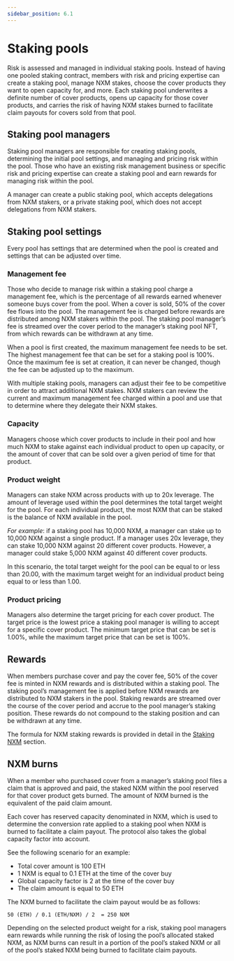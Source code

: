 ```yaml
---
sidebar_position: 6.1
---
```


# Staking pools

Risk is assessed and managed in individual staking pools. Instead of having one pooled staking contract, members with risk and pricing expertise can create a staking pool, manage NXM stakes, choose the cover products they want to open capacity for, and more. Each staking pool underwrites a definite number of cover products, opens up capacity for those cover products, and carries the risk of having NXM stakes burned to facilitate claim payouts for covers sold from that pool.

## Staking pool managers

Staking pool managers are responsible for creating staking pools, determining the initial pool settings, and managing and pricing risk within the pool. Those who have an existing risk management business or specific risk and pricing expertise can create a staking pool and earn rewards for managing risk within the pool.

A manager can create a public staking pool, which accepts delegations from NXM stakers, or a private staking pool, which does not accept delegations from NXM stakers.

## Staking pool settings

Every pool has settings that are determined when the pool is created and settings that can be adjusted over time.

### Management fee

Those who decide to manage risk within a staking pool charge a management fee, which is the percentage of all rewards earned whenever someone buys cover from the pool. When a cover is sold, 50% of the cover fee flows into the pool. The management fee is charged before rewards are distributed among NXM stakers within the pool. The staking pool manager’s fee is streamed over the cover period to the manager’s staking pool NFT, from which rewards can be withdrawn at any time.

When a pool is first created, the maximum management fee needs to be set. The highest management fee that can be set for a staking pool is 100%. Once the maximum fee is set at creation, it can never be changed, though the fee can be adjusted up to the maximum.

With multiple staking pools, managers can adjust their fee to be competitive in order to attract additional NXM stakes. NXM stakers can review the current and maximum management fee charged within a pool and use that to determine where they delegate their NXM stakes.

### Capacity

Managers choose which cover products to include in their pool and how much NXM to stake against each individual product to open up capacity, or the amount of cover that can be sold over a given period of time for that product.

### Product weight

Managers can stake NXM across products with up to 20x leverage. The amount of leverage used within the pool determines the total target weight for the pool. For each individual product, the most NXM that can be staked is the balance of NXM available in the pool. 

*For example*: if a staking pool has 10,000 NXM, a manager can stake up to 10,000 NXM against a single product. If a manager uses 20x leverage, they can stake 10,000 NXM against 20 different cover products. However, a manager could stake 5,000 NXM against 40 different cover products.

In this scenario, the total target weight for the pool can be equal to or less than 20.00, with the maximum target weight for an individual product being equal to or less than 1.00.

### Product pricing

Managers also determine the target pricing for each cover product. The target price is the lowest price a staking pool manager is willing to accept for a specific cover product. The minimum target price that can be set is 1.00%, while the maximum target price that can be set is 100%.

## Rewards

When members purchase cover and pay the cover fee, 50% of the cover fee is minted in NXM rewards and is distributed within a staking pool. The staking pool’s management fee is applied before NXM rewards are distributed to NXM stakers in the pool. Staking rewards are streamed over the course of the cover period and accrue to the pool manager’s staking position. These rewards do not compound to the staking position and can be withdrawn at any time.

The formula for NXM staking rewards is provided in detail in the [Staking NXM](/protocol/staking/#staking-rewards-formula) section.

## NXM burns

When a member who purchased cover from a manager’s staking pool files a claim that is approved and paid, the staked NXM within the pool reserved for that cover product gets burned. The amount of NXM burned is the equivalent of the paid claim amount.

Each cover has reserved capacity denominated in NXM, which is used to determine the conversion rate applied to a staking pool when NXM is burned to facilitate a claim payout. The protocol also takes the global capacity factor into account.

See the following scenario for an example:
* Total cover amount is 100 ETH
* 1 NXM is equal to 0.1 ETH at the time of the cover buy
* Global capacity factor is 2 at the time of the cover buy
* The claim amount is equal to 50 ETH

The NXM burned to facilitate the claim payout would be as follows:
<p><code>50 (ETH) / 0.1 (ETH/NXM) / 2  = 250 NXM</code></p>

Depending on the selected product weight for a risk, staking pool managers earn rewards while running the risk of losing the pool’s allocated staked NXM, as NXM burns can result in a portion of the pool’s staked NXM or all of the pool’s staked NXM being burned to facilitate claim payouts.
